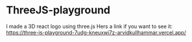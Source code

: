 # ThreeJS-playground
I made a 3D react logo using three.js
Hers a link if you want to see it: https://three-js-playground-7udg-kneuxwi7z-arvidkullhammar.vercel.app/

